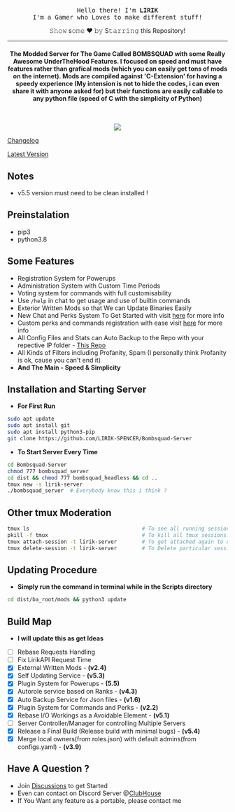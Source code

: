 <p align="center">
  <br><samp>
  Hello there! I'm <b>LIRIK</b><br>I'm a Gamer who Loves to make different stuff!<br>
</samp></p>
<div align="center"> 𝚂𝚑𝚘𝚠 s𝚘𝚖𝚎 ❤️ 𝚋𝚢 S𝚝𝚊𝚛𝚛𝚒𝚗𝚐 this Repository! </div>
<hr/>
<h4 align="center">The Modded Server for The Game Called BOMBSQUAD with some Really Awesome UnderTheHood Features. I focused on speed and must have features rather than grafical mods (which you can easily get tons of mods on the internet). Mods are compiled against 'C-Extension' for having a speedy experience (My intension is not to hide the codes, i can even share it with anyone asked for) but their functions are easily callable to any python file (speed of C with the simplicity of Python)</h4>
<br>
<p align="center">
  <a href="https://github.com/LIRIK-SPENCER/"><img src="https://img.shields.io/github/last-commit/LIRIK-SPENCER/Bombsquad-Server?style=flat-square?color=red&label=Last%20Updated%20"></a>
</p>

[Changelog](https://github.com/LIRIK-SPENCER/Bombsquad-Server/blob/main/dist/ba_root/mods/world/changelog.txt)

[Latest Version](https://github.com/LIRIK-SPENCER/Bombsquad-Server/archive/refs/heads/main.zip)

## Notes
- v5.5 version must need to be clean installed !
  
## Preinstalation
- pip3
- python3.8

## Some Features
- Registration System for Powerups
- Administration System with Custom Time Periods
- Voting system for commands with full customisability
- Use `/help` in chat to get usage and use of builtin commands
- Exterior Written Mods so that We can Update Binaries Easily
- New Chat and Perks System To Get Started with visit [here](https://github.com/LIRIK-SPENCER/Bombsquad-Server/wiki/Register-File) for more info
- Custom perks and commands registration with ease visit [here](https://github.com/LIRIK-SPENCER/Bombsquad-Server/wiki/Register-File) for more info
- All Config Files and Stats can Auto Backup to the Repo with your repective IP folder - [This Repo](https://github.com/LIRIK-SPENCER/data-collection)
- All Kinds of Filters including Profanity, Spam (I personally think Profanity is ok, cause you can't end it)
- <b>And The Main - Speed & Simplicity</b>

    
## Installation and Starting Server
- **For First Run**
```bash
sudo apt update
sudo apt install git
sudo apt install python3-pip
git clone https://github.com/LIRIK-SPENCER/Bombsquad-Server
```
- **To Start Server Every Time**
```bash
cd Bombsquad-Server
chmod 777 bombsquad_server
cd dist && chmod 777 bombsquad_headless && cd ..
tmux new -s lirik-server
./bombsquad_server  # Everybody know this i think ?
```

## Other tmux Moderation
```bash
tmux ls                                    # To see all running session for tmux.
pkill -f tmux                              # To kill all tmux sessions.
tmux attach-session -t lirik-server        # To get attached again to our old session.
tmux delete-session -t lirik-server        # To Delete particular session.
```

## Updating Procedure
- **Simply run the command in terminal while in the Scripts directory**
  
```bash
cd dist/ba_root/mods && python3 update
```

## Build Map
- **I will update this as get Ideas**

- [ ] Rebase Requests Handling
- [ ] Fix LirikAPI Request Time
- [x] External Written Mods - **(v2.4)**
- [x] Self Updating Service - **(v5.3)**
- [x] Plugin System for Powerups - **(5.5)**
- [x] Autorole service based on Ranks - **(v4.3)**
- [x] Auto Backup Service for Json files - **(v1.6)**
- [x] Plugin System for Commands and Perks - **(v2.2)**
- [x] Rebase I/O Workings as a Avoidable Element - **(v5.1)**
- [ ] Server Controller/Manager for controlling Multiple Servers
- [x] Release a Final Build (Release build with minimal bugs) - **(v5.4)**
- [x] Merge local owners(from roles.json) with default admins(from configs.yaml) - **(v3.9)**

## Have A Question ?
- Join [Discussions](https://github.com/LIRIK-SPENCER/Bombsquad-Server/discussions) to get Started
- Even can contact on Discord Server @[ClubHouse](https://discord.gg/45TaxuSFKq)
- If You Want any feature as a portable, please contact me
